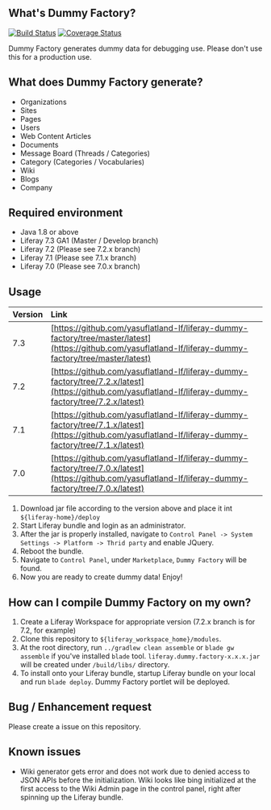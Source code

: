 ## What's Dummy Factory?
[![Build Status](https://travis-ci.org/yasuflatland-lf/liferay-dummy-factory.svg?branch=master)](https://travis-ci.org/yasuflatland-lf/liferay-dummy-factory)
[![Coverage Status](https://coveralls.io/repos/github/yasuflatland-lf/liferay-dummy-factory/badge.svg)](https://coveralls.io/github/yasuflatland-lf/liferay-dummy-factory)

Dummy Factory generates dummy data for debugging use. Please don't use this for a production use.

## What does Dummy Factory generate?

* Organizations
* Sites
* Pages
* Users
* Web Content Articles
* Documents
* Message Board (Threads / Categories)
* Category (Categories / Vocabularies)
* Wiki
* Blogs
* Company

## Required environment
* Java 1.8 or above
* Liferay 7.3 GA1 (Master / Develop branch)
* Liferay 7.2 (Please see 7.2.x branch)
* Liferay 7.1 (Please see 7.1.x branch)
* Liferay 7.0 (Please see 7.0.x branch)

## Usage
| Version        | Link           | 
| ------------- |:------------- | 
| 7.3      | [https://github.com/yasuflatland-lf/liferay-dummy-factory/tree/master/latest](https://github.com/yasuflatland-lf/liferay-dummy-factory/tree/master/latest) | 
| 7.2      | [https://github.com/yasuflatland-lf/liferay-dummy-factory/tree/7.2.x/latest](https://github.com/yasuflatland-lf/liferay-dummy-factory/tree/7.2.x/latest) | 
| 7.1      | [https://github.com/yasuflatland-lf/liferay-dummy-factory/tree/7.1.x/latest](https://github.com/yasuflatland-lf/liferay-dummy-factory/tree/7.1.x/latest) | 
| 7.0      | [https://github.com/yasuflatland-lf/liferay-dummy-factory/tree/7.0.x/latest](https://github.com/yasuflatland-lf/liferay-dummy-factory/tree/7.0.x/latest) | 

1. Download jar file according to the version above and place it int `${liferay-home}/deploy ` 
1. Start Liferay bundle and login as an administrator.
1. After the jar is properly installed, navigate to `Control Panel -> System Settings -> Platform -> Thrid party` and enable JQuery.
1. Reboot the bundle.
1. Navigate to `Control Panel`, under `Marketplace`, `Dummy Factory` will be found.
1. Now you are ready to create dummy data! Enjoy!

## How can I compile Dummy Factory on my own?
1. Create a Liferay Workspace for appropriate version (7.2.x branch is for 7.2, for example)
2. Clone this repository to `${liferay_workspace_home}/modules`.
3. At the root directory, run `../gradlew clean assemble` or `blade gw assemble` if you've installed `blade` tool. ```liferay.dummy.factory-x.x.x.jar``` will be created under ```/build/libs/``` directory.
4. To install onto your Liferay bundle, startup Liferay bundle on your local and run ```blade deploy```. Dummy Factory portlet will be deployed.

## Bug / Enhancement request
Please create a issue on this repository.

## Known issues
- Wiki generator gets error and does not work due to denied access to JSON APIs before the initialization. Wiki looks like bing initialized at the first access to the Wiki Admin page in the control panel, right after spinning up the Liferay bundle.
